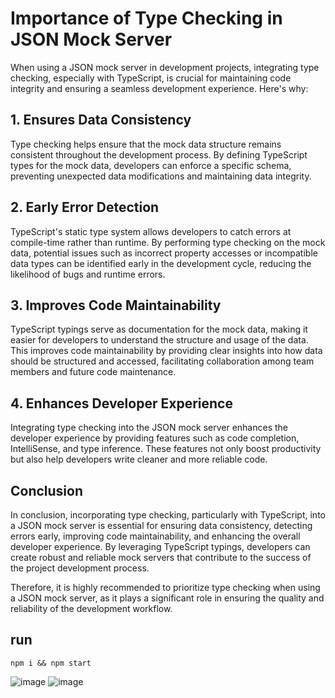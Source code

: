 # Importance of Type Checking in JSON Mock Server

When using a JSON mock server in development projects, integrating type checking, especially with TypeScript, is crucial for maintaining code integrity and ensuring a seamless development experience. Here's why:

## 1. Ensures Data Consistency

Type checking helps ensure that the mock data structure remains consistent throughout the development process. By defining TypeScript types for the mock data, developers can enforce a specific schema, preventing unexpected data modifications and maintaining data integrity.

## 2. Early Error Detection

TypeScript's static type system allows developers to catch errors at compile-time rather than runtime. By performing type checking on the mock data, potential issues such as incorrect property accesses or incompatible data types can be identified early in the development cycle, reducing the likelihood of bugs and runtime errors.

## 3. Improves Code Maintainability

TypeScript typings serve as documentation for the mock data, making it easier for developers to understand the structure and usage of the data. This improves code maintainability by providing clear insights into how data should be structured and accessed, facilitating collaboration among team members and future code maintenance.

## 4. Enhances Developer Experience

Integrating type checking into the JSON mock server enhances the developer experience by providing features such as code completion, IntelliSense, and type inference. These features not only boost productivity but also help developers write cleaner and more reliable code.

## Conclusion

In conclusion, incorporating type checking, particularly with TypeScript, into a JSON mock server is essential for ensuring data consistency, detecting errors early, improving code maintainability, and enhancing the overall developer experience. By leveraging TypeScript typings, developers can create robust and reliable mock servers that contribute to the success of the project development process.

Therefore, it is highly recommended to prioritize type checking when using a JSON mock server, as it plays a significant role in ensuring the quality and reliability of the development workflow.

## run
`npm i && npm start`

![image](https://github.com/morbargig/base-json-server/assets/51287453/07d71058-10eb-4add-b048-89050b193caa)
![image](https://github.com/morbargig/base-json-server/assets/51287453/fd6ed350-d51e-42b8-b4a0-4f4d5af1aa55)

